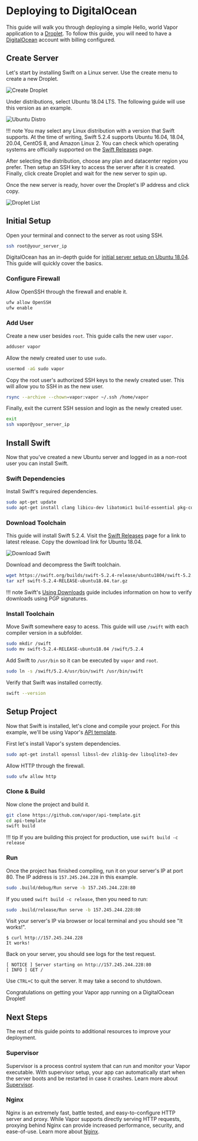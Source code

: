 # Deploying to DigitalOcean

This guide will walk you through deploying a simple Hello, world Vapor application to a [Droplet](https://www.digitalocean.com/products/droplets/). To follow this guide, you will need to have a [DigitalOcean](https://www.digitalocean.com) account with billing configured.

## Create Server

Let's start by installing Swift on a Linux server. Use the create menu to create a new Droplet.

![Create Droplet](../images/digital-ocean-create-droplet.png)

Under distributions, select Ubuntu 18.04 LTS. The following guide will use this version as an example.

![Ubuntu Distro](../images/digital-ocean-distributions-ubuntu-18.png)

!!! note 
	You may select any Linux distribution with a version that Swift supports. At the time of writing, Swift 5.2.4 supports Ubuntu 16.04, 18.04, 20.04, CentOS 8, and Amazon Linux 2. You can check which operating systems are officially supported on the [Swift Releases](https://swift.org/download/#releases) page.

After selecting the distribution, choose any plan and datacenter region you prefer. Then setup an SSH key to access the server after it is created. Finally, click create Droplet and wait for the new server to spin up.

Once the new server is ready, hover over the Droplet's IP address and click copy.

![Droplet List](../images/digital-ocean-droplet-list.png)

## Initial Setup

Open your terminal and connect to the server as root using SSH.

```sh
ssh root@your_server_ip
```

DigitalOcean has an in-depth guide for [initial server setup on Ubuntu 18.04](https://www.digitalocean.com/community/tutorials/initial-server-setup-with-ubuntu-18-04). This guide will quickly cover the basics.

### Configure Firewall

Allow OpenSSH through the firewall and enable it.

```sh
ufw allow OpenSSH
ufw enable
```

### Add User

Create a new user besides `root`. This guide calls the new user `vapor`.

```sh
adduser vapor
```

Allow the newly created user to use `sudo`.

```sh
usermod -aG sudo vapor
```

Copy the root user's authorized SSH keys to the newly created user. This will allow you to SSH in as the new user.

```sh
rsync --archive --chown=vapor:vapor ~/.ssh /home/vapor
```

Finally, exit the current SSH session and login as the newly created user. 

```sh
exit
ssh vapor@your_server_ip
```

## Install Swift

Now that you've created a new Ubuntu server and logged in as a non-root user you can install Swift. 

### Swift Dependencies

Install Swift's required dependencies.

```sh
sudo apt-get update
sudo apt-get install clang libicu-dev libatomic1 build-essential pkg-config
```

### Download Toolchain

This guide will install Swift 5.2.4. Visit the [Swift Releases](https://swift.org/download/#releases) page for a link to latest release. Copy the download link for Ubuntu 18.04.

![Download Swift](../images/swift-download-ubuntu-18-copy-link.png)

Download and decompress the Swift toolchain.

```sh
wget https://swift.org/builds/swift-5.2.4-release/ubuntu1804/swift-5.2.4-RELEASE/swift-5.2.4-RELEASE-ubuntu18.04.tar.gz
tar xzf swift-5.2.4-RELEASE-ubuntu18.04.tar.gz
```

!!! note
	Swift's [Using Downloads](https://swift.org/download/#using-downloads) guide includes information on how to verify downloads using PGP signatures.

### Install Toolchain

Move Swift somewhere easy to acess. This guide will use `/swift` with each compiler version in a subfolder. 

```sh
sudo mkdir /swift
sudo mv swift-5.2.4-RELEASE-ubuntu18.04 /swift/5.2.4
```

Add Swift to `/usr/bin` so it can be executed by `vapor` and `root`.

```sh
sudo ln -s /swift/5.2.4/usr/bin/swift /usr/bin/swift
```

Verify that Swift was installed correctly.

```sh
swift --version
```

## Setup Project

Now that Swift is installed, let's clone and compile your project. For this example, we'll be using Vapor's [API template](https://github.com/vapor/api-template/).

First let's install Vapor's system dependencies.

```sh
sudo apt-get install openssl libssl-dev zlib1g-dev libsqlite3-dev
```

Allow HTTP through the firewall.

```sh
sudo ufw allow http
```

### Clone & Build

Now clone the project and build it.

```sh
git clone https://github.com/vapor/api-template.git
cd api-template
swift build
```

!!! tip
	If you are building this project for production, use `swift build -c release`

### Run

Once the project has finished compiling, run it on your server's IP at port 80. The IP address is `157.245.244.228` in this example.

```sh
sudo .build/debug/Run serve -b 157.245.244.228:80
```

If you used `swift build -c release`, then you need to run:
```sh
sudo .build/release/Run serve -b 157.245.244.228:80
```

Visit your server's IP via browser or local terminal and you should see "It works!".

```
$ curl http://157.245.244.228
It works!
```

Back on your server, you should see logs for the test request.

```
[ NOTICE ] Server starting on http://157.245.244.228:80
[ INFO ] GET /
```

Use `CTRL+C` to quit the server. It may take a second to shutdown.

Congratulations on getting your Vapor app running on a DigitalOcean Droplet!

## Next Steps

The rest of this guide points to additional resources to improve your deployment. 

### Supervisor

Supervisor is a process control system that can run and monitor your Vapor executable. With supervisor setup, your app can automatically start when the server boots and be restarted in case it crashes. Learn more about [Supervisor](../deploy/supervisor.md).

### Nginx

Nginx is an extremely fast, battle tested, and easy-to-configure HTTP server and proxy. While Vapor supports directly serving HTTP requests, proxying behind Nginx can provide increased performance, security, and ease-of-use. Learn more about [Nginx](../deploy/nginx.md).
